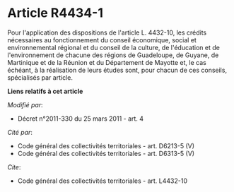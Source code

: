 # Article R4434-1

Pour l'application des dispositions de l'article L. 4432-10, les crédits nécessaires au fonctionnement du conseil économique,
social et environnemental régional et du conseil de la culture, de l'éducation et de l'environnement de chacune des régions
de Guadeloupe, de Guyane, de Martinique et de la Réunion et du Département de Mayotte et, le cas échéant, à la réalisation de
leurs études sont, pour chacun de ces conseils, spécialisés par article.

**Liens relatifs à cet article**

_Modifié par_:

  - Décret n°2011-330 du 25 mars 2011 - art. 4

_Cité par_:

  - Code général des collectivités territoriales - art. D6213-5 (V)
  - Code général des collectivités territoriales - art. D6313-5 (V)

_Cite_:

  - Code général des collectivités territoriales - art. L4432-10
